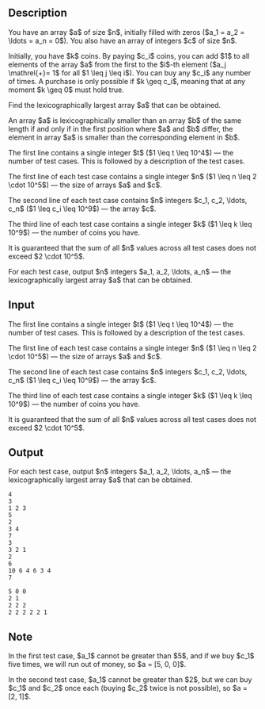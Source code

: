 ## Description

<div><p>You have an array $a$ of size $n$, initially filled with zeros ($a_1 = a_2 = \ldots = a_n = 0$). You also have an array of integers $c$ of size $n$.</p><p>Initially, you have $k$ coins. By paying $c_i$ coins, you can add $1$ to all elements of the array $a$ from the first to the $i$-th element ($a_j \mathrel{+}= 1$ for all $1 \leq j \leq i$). You can buy any $c_i$ any number of times. A purchase is only possible if $k \geq c_i$, meaning that at any moment $k \geq 0$ must hold true.</p><p>Find the lexicographically largest array $a$ that can be obtained.</p><p>An array $a$ is lexicographically smaller than an array $b$ of the same length if and only if in the first position where $a$ and $b$ differ, the element in array $a$ is smaller than the corresponding element in $b$.</p></div><div class="input-specification"><p>The first line contains a single integer $t$ ($1 \leq t \leq 10^4$) — the number of test cases. This is followed by a description of the test cases.</p><p>The first line of each test case contains a single integer $n$ ($1 \leq n \leq 2 \cdot 10^5$) — the size of arrays $a$ and $c$.</p><p>The second line of each test case contains $n$ integers $c_1, c_2, \ldots, c_n$ ($1 \leq c_i \leq 10^9$) — the array $c$.</p><p>The third line of each test case contains a single integer $k$ ($1 \leq k \leq 10^9$) — the number of coins you have.</p><p>It is guaranteed that the sum of all $n$ values across all test cases does not exceed $2 \cdot 10^5$.</p></div><div class="output-specification"><p>For each test case, output $n$ integers $a_1, a_2, \ldots, a_n$ — the lexicographically largest array $a$ that can be obtained.</p></div>

## Input

<p>The first line contains a single integer $t$ ($1 \leq t \leq 10^4$) — the number of test cases. This is followed by a description of the test cases.</p><p>The first line of each test case contains a single integer $n$ ($1 \leq n \leq 2 \cdot 10^5$) — the size of arrays $a$ and $c$.</p><p>The second line of each test case contains $n$ integers $c_1, c_2, \ldots, c_n$ ($1 \leq c_i \leq 10^9$) — the array $c$.</p><p>The third line of each test case contains a single integer $k$ ($1 \leq k \leq 10^9$) — the number of coins you have.</p><p>It is guaranteed that the sum of all $n$ values across all test cases does not exceed $2 \cdot 10^5$.</p>

## Output

<p>For each test case, output $n$ integers $a_1, a_2, \ldots, a_n$ — the lexicographically largest array $a$ that can be obtained.</p>





```input1|2,3,4,8,9,10
4
3
1 2 3
5
2
3 4
7
3
3 2 1
2
6
10 6 4 6 3 4
7
```




```output1
5 0 0 
2 1 
2 2 2 
2 2 2 2 2 1
```



## Note

<p>In the first test case, $a_1$ cannot be greater than $5$, and if we buy $c_1$ five times, we will run out of money, so $a = [5, 0, 0]$.</p><p>In the second test case, $a_1$ cannot be greater than $2$, but we can buy $c_1$ and $c_2$ once each (buying $c_2$ twice is not possible), so $a = [2, 1]$.</p>
